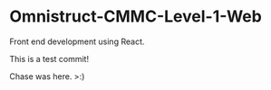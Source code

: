 # Omnistruct-CMMC-Level-1-Web
Front end development using React.

This is a test commit!

Chase was here. >:)